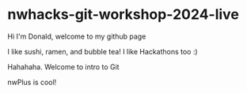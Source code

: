 # nwhacks-git-workshop-2024-live

Hi I'm Donald, welcome to my github page

I like sushi, ramen, and bubble tea!
I like Hackathons too :)

Hahahaha.
Welcome to intro to Git

nwPlus is cool!